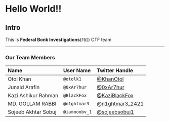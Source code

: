 # Hello World!!

## Intro

This is **Federal Bonk Investigations**(`FBI`) CTF team

* * *

### Our Team Members

| Name         | User Name         | Twitter Handle |
|:-------------|:------------------|:------|
| Otol Khan | `@otolk1` | [@KhanOtol](https://twitter.com/KhanOtol) |
| Junaid Arafin | `@0xAr7hur` | [@0xAr7hur](https://twitter.com/0xAr7hur) |
| Kazi Ashikur Rahman | `@BlackFox` | [@KaziBlackFox](https://twitter.com/KaziBlackFox) |
| MD. GOLLAM RABBI | `@n1ghtmar3` | [@n1ghtmar3_2421](https://twitter.com/n1ghtmar3_2421) |
| Sojeeb Akhtar Sobuj | `@iamnoobv_1` | [@sojeebsobuj1](https://twitter.com/sojeebsobuj1) |
